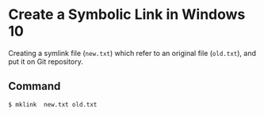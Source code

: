 # Create a Symbolic Link in Windows 10

Creating a symlink file (`new.txt`) which refer to an original file (`old.txt`), and put it on Git repository.

## Command 
```
$ mklink  new.txt old.txt
```